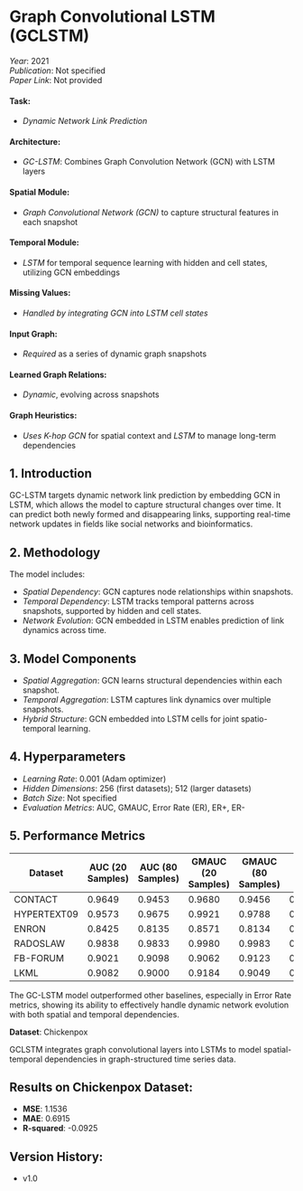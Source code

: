# Graph Convolutional LSTM (GCLSTM)

*Year*: 2021  
*Publication*: Not specified  
*Paper Link*: Not provided  

#### Task:
- *Dynamic Network Link Prediction*

#### Architecture:
- *GC-LSTM*: Combines Graph Convolution Network (GCN) with LSTM layers

#### Spatial Module:
- *Graph Convolutional Network (GCN)* to capture structural features in each snapshot

#### Temporal Module:
- *LSTM* for temporal sequence learning with hidden and cell states, utilizing GCN embeddings

#### Missing Values:
- *Handled by integrating GCN into LSTM cell states*

#### Input Graph:
- *Required* as a series of dynamic graph snapshots

#### Learned Graph Relations:
- *Dynamic*, evolving across snapshots

#### Graph Heuristics:
- *Uses K-hop GCN* for spatial context and *LSTM* to manage long-term dependencies

## 1. Introduction
GC-LSTM targets dynamic network link prediction by embedding GCN in LSTM, which allows the model to capture structural changes over time. It can predict both newly formed and disappearing links, supporting real-time network updates in fields like social networks and bioinformatics.

## 2. Methodology
The model includes:
- *Spatial Dependency*: GCN captures node relationships within snapshots.
- *Temporal Dependency*: LSTM tracks temporal patterns across snapshots, supported by hidden and cell states.
- *Network Evolution*: GCN embedded in LSTM enables prediction of link dynamics across time.

## 3. Model Components
- *Spatial Aggregation*: GCN learns structural dependencies within each snapshot.
- *Temporal Aggregation*: LSTM captures link dynamics over multiple snapshots.
- *Hybrid Structure*: GCN embedded into LSTM cells for joint spatio-temporal learning.

## 4. Hyperparameters
- *Learning Rate*: 0.001 (Adam optimizer)
- *Hidden Dimensions*: 256 (first datasets); 512 (larger datasets)
- *Batch Size*: Not specified
- *Evaluation Metrics*: AUC, GMAUC, Error Rate (ER), ER+, ER-

## 5. Performance Metrics

| Dataset          | AUC (20 Samples) | AUC (80 Samples) | GMAUC (20 Samples) | GMAUC (80 Samples) | ER | ER+ | ER- |
|------------------|------------------|------------------|---------------------|---------------------|----|-----|-----|
| CONTACT          | 0.9649           | 0.9453          | 0.9680             | 0.9456             | 0.2324 | 0.1703 | 0.0621 |
| HYPERTEXT09      | 0.9573           | 0.9675          | 0.9921             | 0.9788             | 0.1988 | 0.1902 | 0.0084 |
| ENRON            | 0.8425           | 0.8135          | 0.8571             | 0.8134             | 0.3763 | 0.3070 | 0.0857 |
| RADOSLAW         | 0.9838           | 0.9833          | 0.9980             | 0.9983             | 0.1783 | 0.1008 | 0.0704 |
| FB-FORUM         | 0.9021           | 0.9098          | 0.9062             | 0.9123             | 0.2702 | 0.2186 | 0.0515 |
| LKML             | 0.9082           | 0.9000          | 0.9184             | 0.9049             | 0.7369 | 0.6198 | 0.1171 |

The GC-LSTM model outperformed other baselines, especially in Error Rate metrics, showing its ability to effectively handle dynamic network evolution with both spatial and temporal dependencies.

**Dataset**: Chickenpox

GCLSTM integrates graph convolutional layers into LSTMs to model spatial-temporal dependencies in graph-structured time series data.

## Results on Chickenpox Dataset:

- **MSE**: 1.1536
- **MAE**: 0.6915
- **R-squared**: -0.0925

## Version History:

- v1.0
